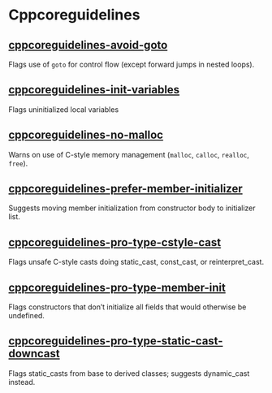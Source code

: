 # Cppcoreguidelines

## [cppcoreguidelines-avoid-goto](https://clang.llvm.org/extra/clang-tidy/checks/cppcoreguidelines/avoid-goto.html)

Flags use of `goto` for control flow (except forward jumps in nested loops).

## [cppcoreguidelines-init-variables](https://clang.llvm.org/extra/clang-tidy/checks/cppcoreguidelines/init-variables.html)

Flags uninitialized local variables

## [cppcoreguidelines-no-malloc](https://clang.llvm.org/extra/clang-tidy/checks/cppcoreguidelines/no-malloc.html)

Warns on use of C-style memory management (`malloc`, `calloc`, `realloc`, `free`).

## [cppcoreguidelines-prefer-member-initializer](https://clang.llvm.org/extra/clang-tidy/checks/cppcoreguidelines/prefer-member-initializer.html)

Suggests moving member initialization from constructor body to initializer list.

## [cppcoreguidelines-pro-type-cstyle-cast](https://clang.llvm.org/extra/clang-tidy/checks/cppcoreguidelines/pro-type-cstyle-cast.html)

Flags unsafe C-style casts doing static_cast, const_cast, or reinterpret_cast.

## [cppcoreguidelines-pro-type-member-init](https://clang.llvm.org/extra/clang-tidy/checks/cppcoreguidelines/pro-type-member-init.html)

Flags constructors that don’t initialize all fields that would otherwise be undefined.

## [cppcoreguidelines-pro-type-static-cast-downcast](https://clang.llvm.org/extra/clang-tidy/checks/cppcoreguidelines/pro-type-static-cast-downcast.html)

Flags static_casts from base to derived classes; suggests dynamic_cast instead.
